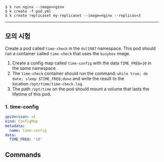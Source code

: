 
```
$ k run nginx --image=nginx
$ k create -f pod.yml
$ k create replicaset my-replicaset --image=nginx --replicas=3

```






---


## 모의 시험

Create a pod called `time-check` in the `dvl1987` namespace. This pod should run a container called `time-check` that uses the `busybox` image.

1. Create a config map called `time-config` with the data `TIME_FREQ=10` in the same namespace.
2. The `time-check` container should run the command: `while true; do date; sleep $TIME_FREQ;done` and write the result to the location `/opt/time/time-check.log`.
3. The path `/opt/time` on the pod should mount a volume that lasts the lifetime of this pod.


### 1. time-config

```yml
apiVersion: v1
kind: ConfigMap
metadata:
  name: time-config
data:
  TIME_FREQ: '10'
```



## Commands

